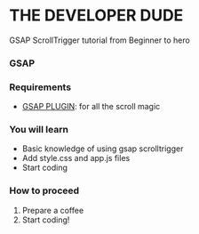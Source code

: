 # THE DEVELOPER DUDE 
GSAP ScrollTrigger tutorial from Beginner to hero

### GSAP

### Requirements

-   [GSAP PLUGIN](https://greensock.com/docs/v3/Installation): for all the scroll magic

### You will learn

-   Basic knowledge of using gsap scrolltrigger
-   Add style.css and app.js files
-   Start coding

### How to proceed

1.  Prepare a coffee
1.  Start coding!
